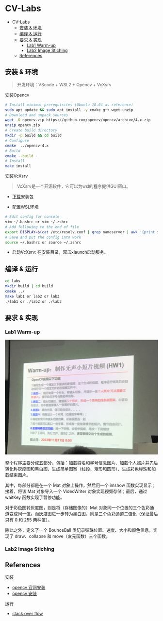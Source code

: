 # CV-Labs

- [CV-Labs](#cv-labs)
  - [安装 \& 环境](#安装--环境)
  - [编译 \& 运行](#编译--运行)
  - [要求 \& 实现](#要求--实现)
    - [Lab1 Warm-up](#lab1-warm-up)
    - [Lab2 Image Stiching](#lab2-image-stiching)
  - [References](#references)

## 安装 & 环境

> 开发环境：VScode + WSL2 + Opencv + VcXsrv

安装Opencv

``` bash
# Install minimal prerequisites (Ubuntu 18.04 as reference)
sudo apt update && sudo apt install -y cmake g++ wget unzip
# Download and unpack sources
wget -O opencv.zip https://github.com/opencv/opencv/archive/4.x.zip
unzip opencv.zip
# Create build directory
mkdir -p build && cd build
# Configure
cmake  ../opencv-4.x
# Build
cmake --build .
# Install
make install
```

安装VcXsrv

> VcXsrv是一个开源软件，它可以为wsl的程序提供GUI窗口。

- [下载](https://sourceforge.net/projects/vcxsrv/)安装包

- 配置WSL环境

``` bash
# Edit config for console
vim ~/.bashrc or vim ~/.zshrc
# Add following to the end of file
export DISPLAY=$(cat /etc/resolv.conf | grep nameserver | awk '{print $2}'):0
# Save and put the config into work
source ~/.bashrc or source ~/.zshrc
```

- 启动VcXsrv: 在安装目录，双击xlaunch启动服务。

## 编译 & 运行

``` bash
cd labs
mkdir build | cd build
cmake ../
make lab1 or lab2 or lab3
./lab1 or ./lab2 or ./lab3
```

## 要求 & 实现

### Lab1 Warm-up

![request](./lab1-warm-up/lab1.JPG)

整个程序主要分成五部分，包括：加载姓名和学号信息图片、加载个人照片并先后转化称灰度图和黑白图、生成简单图案（线段、矩形和圆形）、生成彩色弹珠和加载结束图片。

其中，每部分都是在一个 Mat 对象上操作，然后用一个 imshow 函数实现显示；接着，将该 Mat 对象导入一个 VideoWriter 对象实现视频存储；最后，通过 waitKey 函数实现了暂停功能。

对于彩色图转灰度图，则是将（存储图像的）Mat 对象同一个位置的三个色彩通道变成同一值。而灰度图进一步转为黑白图，则是三个色彩通道二值化（保证最后只有 0 和 255 两种值）。

除此之外，定义了一个 BounceBall 类记录弹珠位置、速度、大小和颜色信息，实现了 draw、collapse 和 move（友元函数）三个函数。

### Lab2 Image Stiching

## References

安装

- [opencv 官网安装](https://docs.opencv.org/4.x/d7/d9f/tutorial_linux_install.html)
- [opencv 安装](https://starrycat.me/wsl-1-opencv-compile-install-using-cmake.html)

运行

- [stack over flow](https://stackoverflow.com/questions/63455427/fatal-error-opencv2-opencv-modules-hpp-no-such-file-or-directory-include-ope)
